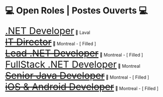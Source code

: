 <h1>💻 Open Roles | Postes Ouverts 💻</h1>

<a style="font-size:30px" href="https://talentive.com/job/programmeur-analyste-csharp-job-on-the-north-shore-91202421915/?utm_source=github&utm_medium=readme">
  .NET Developer</a></s> 📍 Laval
<br/>
<a style="font-size:30px" href="https://talentive.com/job/it-director-job-in-montreal-122191313508/?utm_source=github&utm_medium=readme">
  <s>IT Director</s></a> 📍 Montreal - [ Filled ] 
<br/>
<a style="font-size:30px" href="https://talentive.com/job/mobile-application-developer-android-and-ios-job-in-montreal-010101343449/?utm_source=github&utm_medium=readme">
 <s> Lead .NET Developer</s></a> 📍 Montreal - [ Filled ]
<br/>
  <a style="font-size:30px" href="https://talentive.com/job/mobile-application-developer-android-and-ios-job-in-montreal-010101343449/?utm_source=github&utm_medium=readme">
  FullStack .NET Developer</a> 📍 Montreal
<br/>
  <a style="font-size:30px" href="https://talentive.com/job/senior-java-developer-job-in-montreal-030164835536/?utm_source=github&utm_medium=readme">
  <s>Senior Java Developer</s></a> 📍 Montreal - [ Filled ] 
<br/>
<a style="font-size:30px" href="https://talentive.com/job/mobile-application-developer-android-and-ios-job-in-montreal-010101343449/?utm_source=github&utm_medium=readme">
  <s>iOS & Android Developer</s></a> 📍 Montreal - [ Filled ] <br/>

<!--
**bouia/bouia** is a ✨ _special_ ✨ repository because its `README.md` (this file) appears on your GitHub profile.

Here are some ideas to get you started:

- 🔭 I’m currently working on ...
- 🌱 I’m currently learning ...
- 👯 I’m looking to collaborate on ...
- 🤔 I’m looking for help with ...
- 💬 Ask me about ...
- 📫 How to reach me: ...
- 😄 Pronouns: ...
- ⚡ Fun fact: ...
-->
